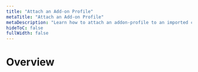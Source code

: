 ```yaml
---
title: "Attach an Add-on Profile"
metaTitle: "Attach an Add-on Profile"
metaDescription: "Learn how to attach an addon-profile to an imported cluster."
hideToC: false
fullWidth: false
---
```


# Overview